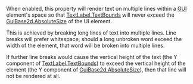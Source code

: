 When enabled, this property will render text on multiple lines within a [GUI](https://developer.roblox.com/en-us/api-reference/class/TextLabel) element's space so that [TextLabel.TextBounds](https://developer.roblox.com/en-us/api-reference/property/TextLabel/TextBounds) will never exceed the [GuiBase2d.AbsoluteSize](https://developer.roblox.com/en-us/api-reference/property/GuiBase2d/AbsoluteSize) of the UI element.

This is achieved by breaking long lines of text into multiple lines. Line breaks will prefer whitespace; should a long unbroken word exceed the width of the element, that word will be broken into multiple lines.

If further line breaks would cause the vertical height of the text (the Y component of [TextLabel.TextBounds](https://developer.roblox.com/en-us/api-reference/property/TextLabel/TextBounds)) to exceed the vertical height of the element (the Y component of [GuiBase2d.AbsoluteSize](https://developer.roblox.com/en-us/api-reference/property/GuiBase2d/AbsoluteSize)), then that line will not be rendered at all.